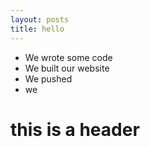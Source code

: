 ```yaml
---
layout: posts
title: hello 
---
```


- We wrote some code
- We built our website
- We pushed
- we 
# this is a header